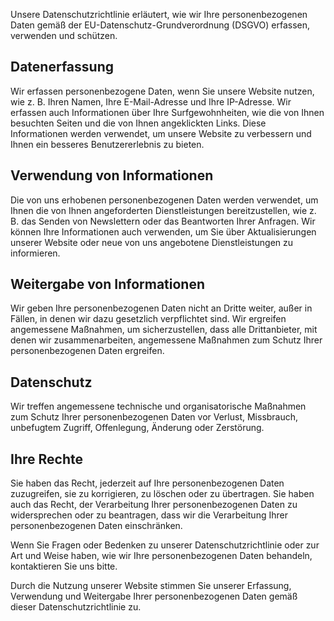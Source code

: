 Unsere Datenschutzrichtlinie erläutert, wie wir Ihre personenbezogenen Daten gemäß der EU-Datenschutz-Grundverordnung (DSGVO) erfassen, verwenden und schützen.

## Datenerfassung

Wir erfassen personenbezogene Daten, wenn Sie unsere Website nutzen, wie z. B. Ihren Namen, Ihre E-Mail-Adresse und Ihre IP-Adresse.
Wir erfassen auch Informationen über Ihre Surfgewohnheiten, wie die von Ihnen besuchten Seiten und die von Ihnen angeklickten Links.
Diese Informationen werden verwendet, um unsere Website zu verbessern und Ihnen ein besseres Benutzererlebnis zu bieten.

## Verwendung von Informationen

Die von uns erhobenen personenbezogenen Daten werden verwendet, um Ihnen die von Ihnen angeforderten Dienstleistungen bereitzustellen, wie z. B. das Senden von Newslettern oder das Beantworten Ihrer Anfragen.
Wir können Ihre Informationen auch verwenden, um Sie über Aktualisierungen unserer Website oder neue von uns angebotene Dienstleistungen zu informieren.

## Weitergabe von Informationen

Wir geben Ihre personenbezogenen Daten nicht an Dritte weiter, außer in Fällen, in denen wir dazu gesetzlich verpflichtet sind.
Wir ergreifen angemessene Maßnahmen, um sicherzustellen, dass alle Drittanbieter, mit denen wir zusammenarbeiten, angemessene Maßnahmen zum Schutz Ihrer personenbezogenen Daten ergreifen.

## Datenschutz

Wir treffen angemessene technische und organisatorische Maßnahmen zum Schutz Ihrer personenbezogenen Daten vor Verlust, Missbrauch, unbefugtem Zugriff, Offenlegung, Änderung oder Zerstörung.

## Ihre Rechte

Sie haben das Recht, jederzeit auf Ihre personenbezogenen Daten zuzugreifen, sie zu korrigieren, zu löschen oder zu übertragen.
Sie haben auch das Recht, der Verarbeitung Ihrer personenbezogenen Daten zu widersprechen oder zu beantragen, dass wir die Verarbeitung Ihrer personenbezogenen Daten einschränken.

Wenn Sie Fragen oder Bedenken zu unserer Datenschutzrichtlinie oder zur Art und Weise haben, wie wir Ihre personenbezogenen Daten behandeln, kontaktieren Sie uns bitte.

Durch die Nutzung unserer Website stimmen Sie unserer Erfassung, Verwendung und Weitergabe Ihrer personenbezogenen Daten gemäß dieser Datenschutzrichtlinie zu.
